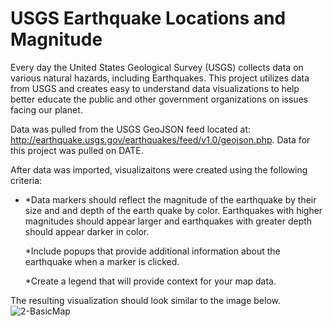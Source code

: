 # USGS Earthquake Locations and Magnitude

Every day the United States Geological Survey (USGS) collects data on various natural hazards, including Earthquakes. This project utilizes data from USGS and creates easy to understand data visualizations to help better educate the public and other government organizations on issues facing our planet. 

Data was pulled from the USGS GeoJSON feed located at: http://earthquake.usgs.gov/earthquakes/feed/v1.0/geojson.php. Data for this project was pulled on DATE.

After data was imported, visualizaitons were created using the following criteria: 
 <ul><li> *Data markers should reflect the magnitude of the earthquake by their size and and depth of the earth quake by color. Earthquakes with higher magnitudes should appear larger and earthquakes with greater depth should appear darker in color.

  *Include popups that provide additional information about the earthquake when a marker is clicked.

  *Create a legend that will provide context for your map data.
  </li></ul>

The resulting visualization should look similar to the image below. 
  ![2-BasicMap](https://user-images.githubusercontent.com/71466063/126876385-4352014f-438f-47e0-83da-f0a262eadfc3.png)
